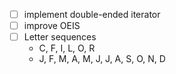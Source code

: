 - [ ] implement double-ended iterator
- [ ] improve OEIS
- [ ] Letter sequences
  - C, F, I, L, O, R
  - J, F, M, A, M, J, J, A, S, O, N, D